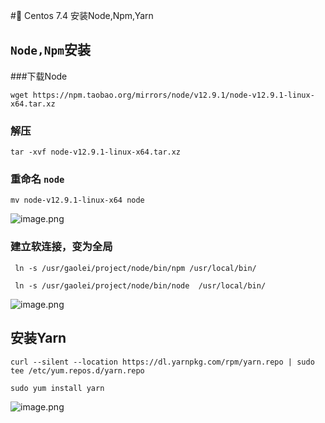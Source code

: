 #:bookmark: Centos 7.4 安装Node,Npm,Yarn

## `Node,Npm`安装
###下载Node

```shell
wget https://npm.taobao.org/mirrors/node/v12.9.1/node-v12.9.1-linux-x64.tar.xz
```
### 解压

```shell
tar -xvf node-v12.9.1-linux-x64.tar.xz
```
### 重命名 `node` 

```shell
mv node-v12.9.1-linux-x64 node
```
![image.png](https://cdn.nlark.com/yuque/0/2019/png/215812/1567409104614-57a0cd86-5115-49cc-a3a9-68cc82bac925.png#align=left&display=inline&height=137&name=image.png&originHeight=171&originWidth=1076&size=43200&status=done&width=860.8)
### 建立软连接，变为全局

```shell
 ln -s /usr/gaolei/project/node/bin/npm /usr/local/bin/
 
 ln -s /usr/gaolei/project/node/bin/node  /usr/local/bin/
```
![image.png](https://cdn.nlark.com/yuque/0/2019/png/215812/1567409291346-a4a2475d-180c-498e-80ba-9a2be72fdf30.png#align=left&display=inline&height=237&name=image.png&originHeight=296&originWidth=1084&size=58127&status=done&width=867.2)

## 安装Yarn
```shell
curl --silent --location https://dl.yarnpkg.com/rpm/yarn.repo | sudo tee /etc/yum.repos.d/yarn.repo

sudo yum install yarn
```
![image.png](https://cdn.nlark.com/yuque/0/2019/png/215812/1567409612530-b3fe210a-cd77-4bdd-8843-570be8950c6f.png#align=left&display=inline&height=42&name=image.png&originHeight=53&originWidth=1078&size=7890&status=done&width=862.4)
